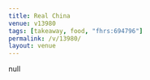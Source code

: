 ```yaml
---
title: Real China
venue: v13980
tags: [takeaway, food, "fhrs:694796"]
permalink: /v/13980/
layout: venue
---
```

null